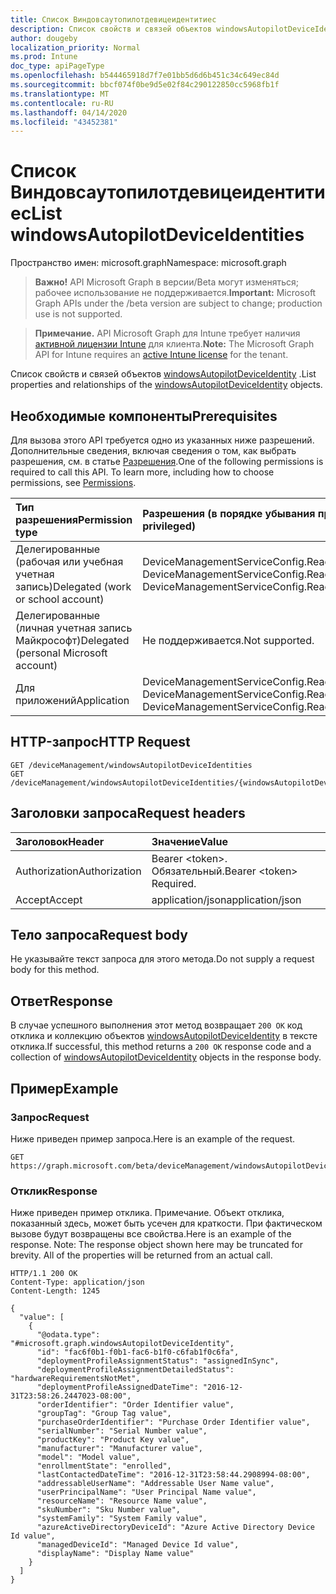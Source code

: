 ```yaml
---
title: Список Виндовсаутопилотдевицеидентитиес
description: Список свойств и связей объектов windowsAutopilotDeviceIdentity.
author: dougeby
localization_priority: Normal
ms.prod: Intune
doc_type: apiPageType
ms.openlocfilehash: b544465918d7f7e01bb5d6d6b451c34c649ec84d
ms.sourcegitcommit: bbcf074f0be9d5e02f84c290122850cc5968fb1f
ms.translationtype: MT
ms.contentlocale: ru-RU
ms.lasthandoff: 04/14/2020
ms.locfileid: "43452381"
---
```

# <a name="list-windowsautopilotdeviceidentities"></a><span data-ttu-id="ea41d-103">Список Виндовсаутопилотдевицеидентитиес</span><span class="sxs-lookup"><span data-stu-id="ea41d-103">List windowsAutopilotDeviceIdentities</span></span>

<span data-ttu-id="ea41d-104">Пространство имен: microsoft.graph</span><span class="sxs-lookup"><span data-stu-id="ea41d-104">Namespace: microsoft.graph</span></span>

> <span data-ttu-id="ea41d-105">**Важно!** API Microsoft Graph в версии/Beta могут изменяться; рабочее использование не поддерживается.</span><span class="sxs-lookup"><span data-stu-id="ea41d-105">**Important:** Microsoft Graph APIs under the /beta version are subject to change; production use is not supported.</span></span>

> <span data-ttu-id="ea41d-106">**Примечание.** API Microsoft Graph для Intune требует наличия [активной лицензии Intune](https://go.microsoft.com/fwlink/?linkid=839381) для клиента.</span><span class="sxs-lookup"><span data-stu-id="ea41d-106">**Note:** The Microsoft Graph API for Intune requires an [active Intune license](https://go.microsoft.com/fwlink/?linkid=839381) for the tenant.</span></span>

<span data-ttu-id="ea41d-107">Список свойств и связей объектов [windowsAutopilotDeviceIdentity](../resources/intune-enrollment-windowsautopilotdeviceidentity.md) .</span><span class="sxs-lookup"><span data-stu-id="ea41d-107">List properties and relationships of the [windowsAutopilotDeviceIdentity](../resources/intune-enrollment-windowsautopilotdeviceidentity.md) objects.</span></span>

## <a name="prerequisites"></a><span data-ttu-id="ea41d-108">Необходимые компоненты</span><span class="sxs-lookup"><span data-stu-id="ea41d-108">Prerequisites</span></span>
<span data-ttu-id="ea41d-p101">Для вызова этого API требуется одно из указанных ниже разрешений. Дополнительные сведения, включая сведения о том, как выбрать разрешения, см. в статье [Разрешения](/graph/permissions-reference).</span><span class="sxs-lookup"><span data-stu-id="ea41d-p101">One of the following permissions is required to call this API. To learn more, including how to choose permissions, see [Permissions](/graph/permissions-reference).</span></span>

|<span data-ttu-id="ea41d-111">Тип разрешения</span><span class="sxs-lookup"><span data-stu-id="ea41d-111">Permission type</span></span>|<span data-ttu-id="ea41d-112">Разрешения (в порядке убывания привилегий)</span><span class="sxs-lookup"><span data-stu-id="ea41d-112">Permissions (from most to least privileged)</span></span>|
|:---|:---|
|<span data-ttu-id="ea41d-113">Делегированные (рабочая или учебная учетная запись)</span><span class="sxs-lookup"><span data-stu-id="ea41d-113">Delegated (work or school account)</span></span>|<span data-ttu-id="ea41d-114">DeviceManagementServiceConfig.ReadWrite.All, DeviceManagementServiceConfig.Read.All</span><span class="sxs-lookup"><span data-stu-id="ea41d-114">DeviceManagementServiceConfig.ReadWrite.All, DeviceManagementServiceConfig.Read.All</span></span>|
|<span data-ttu-id="ea41d-115">Делегированные (личная учетная запись Майкрософт)</span><span class="sxs-lookup"><span data-stu-id="ea41d-115">Delegated (personal Microsoft account)</span></span>|<span data-ttu-id="ea41d-116">Не поддерживается.</span><span class="sxs-lookup"><span data-stu-id="ea41d-116">Not supported.</span></span>|
|<span data-ttu-id="ea41d-117">Для приложений</span><span class="sxs-lookup"><span data-stu-id="ea41d-117">Application</span></span>|<span data-ttu-id="ea41d-118">DeviceManagementServiceConfig.ReadWrite.All, DeviceManagementServiceConfig.Read.All</span><span class="sxs-lookup"><span data-stu-id="ea41d-118">DeviceManagementServiceConfig.ReadWrite.All, DeviceManagementServiceConfig.Read.All</span></span>|

## <a name="http-request"></a><span data-ttu-id="ea41d-119">HTTP-запрос</span><span class="sxs-lookup"><span data-stu-id="ea41d-119">HTTP Request</span></span>
<!-- {
  "blockType": "ignored"
}
-->
``` http
GET /deviceManagement/windowsAutopilotDeviceIdentities
GET /deviceManagement/windowsAutopilotDeviceIdentities/{windowsAutopilotDeviceIdentityId}/deploymentProfile/assignedDevices
```

## <a name="request-headers"></a><span data-ttu-id="ea41d-120">Заголовки запроса</span><span class="sxs-lookup"><span data-stu-id="ea41d-120">Request headers</span></span>
|<span data-ttu-id="ea41d-121">Заголовок</span><span class="sxs-lookup"><span data-stu-id="ea41d-121">Header</span></span>|<span data-ttu-id="ea41d-122">Значение</span><span class="sxs-lookup"><span data-stu-id="ea41d-122">Value</span></span>|
|:---|:---|
|<span data-ttu-id="ea41d-123">Authorization</span><span class="sxs-lookup"><span data-stu-id="ea41d-123">Authorization</span></span>|<span data-ttu-id="ea41d-124">Bearer &lt;token&gt;. Обязательный.</span><span class="sxs-lookup"><span data-stu-id="ea41d-124">Bearer &lt;token&gt; Required.</span></span>|
|<span data-ttu-id="ea41d-125">Accept</span><span class="sxs-lookup"><span data-stu-id="ea41d-125">Accept</span></span>|<span data-ttu-id="ea41d-126">application/json</span><span class="sxs-lookup"><span data-stu-id="ea41d-126">application/json</span></span>|

## <a name="request-body"></a><span data-ttu-id="ea41d-127">Тело запроса</span><span class="sxs-lookup"><span data-stu-id="ea41d-127">Request body</span></span>
<span data-ttu-id="ea41d-128">Не указывайте текст запроса для этого метода.</span><span class="sxs-lookup"><span data-stu-id="ea41d-128">Do not supply a request body for this method.</span></span>

## <a name="response"></a><span data-ttu-id="ea41d-129">Ответ</span><span class="sxs-lookup"><span data-stu-id="ea41d-129">Response</span></span>
<span data-ttu-id="ea41d-130">В случае успешного выполнения этот метод возвращает `200 OK` код отклика и коллекцию объектов [windowsAutopilotDeviceIdentity](../resources/intune-enrollment-windowsautopilotdeviceidentity.md) в тексте отклика.</span><span class="sxs-lookup"><span data-stu-id="ea41d-130">If successful, this method returns a `200 OK` response code and a collection of [windowsAutopilotDeviceIdentity](../resources/intune-enrollment-windowsautopilotdeviceidentity.md) objects in the response body.</span></span>

## <a name="example"></a><span data-ttu-id="ea41d-131">Пример</span><span class="sxs-lookup"><span data-stu-id="ea41d-131">Example</span></span>

### <a name="request"></a><span data-ttu-id="ea41d-132">Запрос</span><span class="sxs-lookup"><span data-stu-id="ea41d-132">Request</span></span>
<span data-ttu-id="ea41d-133">Ниже приведен пример запроса.</span><span class="sxs-lookup"><span data-stu-id="ea41d-133">Here is an example of the request.</span></span>
``` http
GET https://graph.microsoft.com/beta/deviceManagement/windowsAutopilotDeviceIdentities
```

### <a name="response"></a><span data-ttu-id="ea41d-134">Отклик</span><span class="sxs-lookup"><span data-stu-id="ea41d-134">Response</span></span>
<span data-ttu-id="ea41d-p102">Ниже приведен пример отклика. Примечание. Объект отклика, показанный здесь, может быть усечен для краткости. При фактическом вызове будут возвращены все свойства.</span><span class="sxs-lookup"><span data-stu-id="ea41d-p102">Here is an example of the response. Note: The response object shown here may be truncated for brevity. All of the properties will be returned from an actual call.</span></span>
``` http
HTTP/1.1 200 OK
Content-Type: application/json
Content-Length: 1245

{
  "value": [
    {
      "@odata.type": "#microsoft.graph.windowsAutopilotDeviceIdentity",
      "id": "fac6f0b1-f0b1-fac6-b1f0-c6fab1f0c6fa",
      "deploymentProfileAssignmentStatus": "assignedInSync",
      "deploymentProfileAssignmentDetailedStatus": "hardwareRequirementsNotMet",
      "deploymentProfileAssignedDateTime": "2016-12-31T23:58:26.2447023-08:00",
      "orderIdentifier": "Order Identifier value",
      "groupTag": "Group Tag value",
      "purchaseOrderIdentifier": "Purchase Order Identifier value",
      "serialNumber": "Serial Number value",
      "productKey": "Product Key value",
      "manufacturer": "Manufacturer value",
      "model": "Model value",
      "enrollmentState": "enrolled",
      "lastContactedDateTime": "2016-12-31T23:58:44.2908994-08:00",
      "addressableUserName": "Addressable User Name value",
      "userPrincipalName": "User Principal Name value",
      "resourceName": "Resource Name value",
      "skuNumber": "Sku Number value",
      "systemFamily": "System Family value",
      "azureActiveDirectoryDeviceId": "Azure Active Directory Device Id value",
      "managedDeviceId": "Managed Device Id value",
      "displayName": "Display Name value"
    }
  ]
}
```



